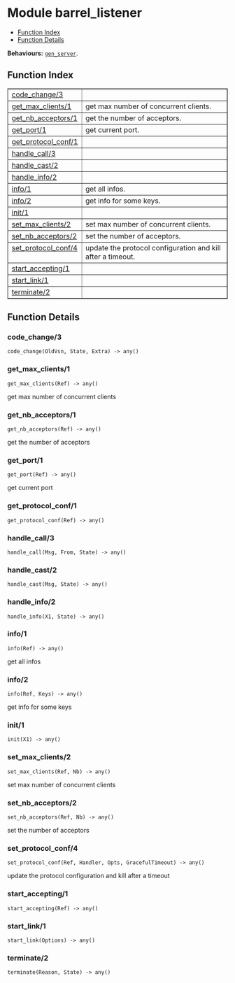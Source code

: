 

# Module barrel_listener #
* [Function Index](#index)
* [Function Details](#functions)

__Behaviours:__ [`gen_server`](gen_server.md).
<a name="index"></a>

## Function Index ##


<table width="100%" border="1" cellspacing="0" cellpadding="2" summary="function index"><tr><td valign="top"><a href="#code_change-3">code_change/3</a></td><td></td></tr><tr><td valign="top"><a href="#get_max_clients-1">get_max_clients/1</a></td><td>get max number of concurrent clients.</td></tr><tr><td valign="top"><a href="#get_nb_acceptors-1">get_nb_acceptors/1</a></td><td>get the number of acceptors.</td></tr><tr><td valign="top"><a href="#get_port-1">get_port/1</a></td><td>get current port.</td></tr><tr><td valign="top"><a href="#get_protocol_conf-1">get_protocol_conf/1</a></td><td></td></tr><tr><td valign="top"><a href="#handle_call-3">handle_call/3</a></td><td></td></tr><tr><td valign="top"><a href="#handle_cast-2">handle_cast/2</a></td><td></td></tr><tr><td valign="top"><a href="#handle_info-2">handle_info/2</a></td><td></td></tr><tr><td valign="top"><a href="#info-1">info/1</a></td><td>get all infos.</td></tr><tr><td valign="top"><a href="#info-2">info/2</a></td><td>get info for some keys.</td></tr><tr><td valign="top"><a href="#init-1">init/1</a></td><td></td></tr><tr><td valign="top"><a href="#set_max_clients-2">set_max_clients/2</a></td><td>set max number of concurrent clients.</td></tr><tr><td valign="top"><a href="#set_nb_acceptors-2">set_nb_acceptors/2</a></td><td>set the number of acceptors.</td></tr><tr><td valign="top"><a href="#set_protocol_conf-4">set_protocol_conf/4</a></td><td>update the protocol configuration and kill after a timeout.</td></tr><tr><td valign="top"><a href="#start_accepting-1">start_accepting/1</a></td><td></td></tr><tr><td valign="top"><a href="#start_link-1">start_link/1</a></td><td></td></tr><tr><td valign="top"><a href="#terminate-2">terminate/2</a></td><td></td></tr></table>


<a name="functions"></a>

## Function Details ##

<a name="code_change-3"></a>

### code_change/3 ###

`code_change(OldVsn, State, Extra) -> any()`


<a name="get_max_clients-1"></a>

### get_max_clients/1 ###

`get_max_clients(Ref) -> any()`

get max number of concurrent clients
<a name="get_nb_acceptors-1"></a>

### get_nb_acceptors/1 ###

`get_nb_acceptors(Ref) -> any()`

get the number of acceptors
<a name="get_port-1"></a>

### get_port/1 ###

`get_port(Ref) -> any()`

get current port
<a name="get_protocol_conf-1"></a>

### get_protocol_conf/1 ###

`get_protocol_conf(Ref) -> any()`


<a name="handle_call-3"></a>

### handle_call/3 ###

`handle_call(Msg, From, State) -> any()`


<a name="handle_cast-2"></a>

### handle_cast/2 ###

`handle_cast(Msg, State) -> any()`


<a name="handle_info-2"></a>

### handle_info/2 ###

`handle_info(X1, State) -> any()`


<a name="info-1"></a>

### info/1 ###

`info(Ref) -> any()`

get all infos
<a name="info-2"></a>

### info/2 ###

`info(Ref, Keys) -> any()`

get info for some keys
<a name="init-1"></a>

### init/1 ###

`init(X1) -> any()`


<a name="set_max_clients-2"></a>

### set_max_clients/2 ###

`set_max_clients(Ref, Nb) -> any()`

set max number of concurrent clients
<a name="set_nb_acceptors-2"></a>

### set_nb_acceptors/2 ###

`set_nb_acceptors(Ref, Nb) -> any()`

set the number of acceptors
<a name="set_protocol_conf-4"></a>

### set_protocol_conf/4 ###

`set_protocol_conf(Ref, Handler, Opts, GracefulTimeout) -> any()`

update the protocol configuration and kill after a timeout
<a name="start_accepting-1"></a>

### start_accepting/1 ###

`start_accepting(Ref) -> any()`


<a name="start_link-1"></a>

### start_link/1 ###

`start_link(Options) -> any()`


<a name="terminate-2"></a>

### terminate/2 ###

`terminate(Reason, State) -> any()`


